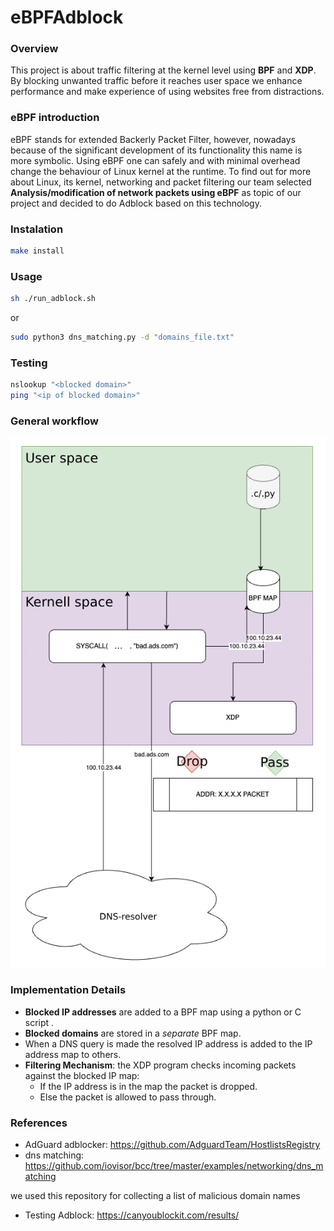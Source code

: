 # eBPFAdblock

### Overview

This project is about traffic filtering at the kernel level using **BPF** and **XDP**. By blocking unwanted traffic before it reaches user space we enhance performance and make experience of using websites free from distractions.

### eBPF introduction

eBPF stands for extended Backerly Packet Filter, however, nowadays because of the significant development of its functionality this name is more symbolic. Using eBPF one can safely and with minimal overhead change the behaviour of Linux kernel at the runtime. To find out for more about Linux, its kernel, networking and packet filtering our team selected **Analysis/modification of network packets using eBPF** as topic of our project and decided to do Adblock based on this technology.


### Instalation
```sh
make install
```

### Usage
```sh
sh ./run_adblock.sh
```
or
```sh
sudo python3 dns_matching.py -d "domains_file.txt"
```

### Testing
```sh
nslookup "<blocked domain>"
ping "<ip of blocked domain>"
```


### General workflow

![WorkflowImage!](assets/workflow.png)

### Implementation Details

- **Blocked IP addresses** are added to a BPF map using a python or C script .
- **Blocked domains** are stored in a _separate_ BPF map.
- When a DNS query is made the resolved IP address is added to the IP address map to others.
- **Filtering Mechanism**: the XDP program checks incoming packets against the blocked IP map:
    - If the IP address is in the map the packet is dropped.
    - Else the packet is allowed to pass through.

### References
- AdGuard adblocker: https://github.com/AdguardTeam/HostlistsRegistry
- dns matching: https://github.com/iovisor/bcc/tree/master/examples/networking/dns_matching

we used this repository for collecting a list of malicious domain names

- Testing Adblock: https://canyoublockit.com/results/




 
